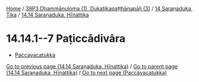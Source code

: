 
[Home](/) / [39P3 Dhammānuloma (1), Dukatikapaṭṭhānapāḷi (3)](../...md) / [14 Saraṇaduka, Tika](...md) / [14.14 Saraṇaduka, Hīnattika](../39P3/14/14.14.md)

# 14.14.1--7 Paṭiccādivāra

* [Paccayacatukka](14.14.1--7/Paccayacatukka.md)

[Go to previous page (14.14 Saraṇaduka, Hīnattika)](../39P3/14/14.14.md) / [Go to parent page (14.14 Saraṇaduka, Hīnattika)](../39P3/14/14.14.md) / [Go to next page (Paccayacatukka)](14.14.1--7/Paccayacatukka.md)


